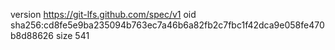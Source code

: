version https://git-lfs.github.com/spec/v1
oid sha256:cd8fe5e9ba235094b763ec7a46b6a82fb2c7fbc1f42dca9e058fe470b8d88626
size 541
